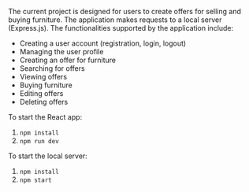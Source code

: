 The current project is designed for users to create offers for selling and buying furniture. The application makes requests to a local server (Express.js). The functionalities supported by the application include:

- Creating a user account (registration, login, logout)
- Managing the user profile
- Creating an offer for furniture
- Searching for offers
- Viewing offers
- Buying furniture
- Editing offers
- Deleting offers

To start the React app:
1. `npm install`
2. `npm run dev`

To start the local server:
1. `npm install`
2. `npm start`
